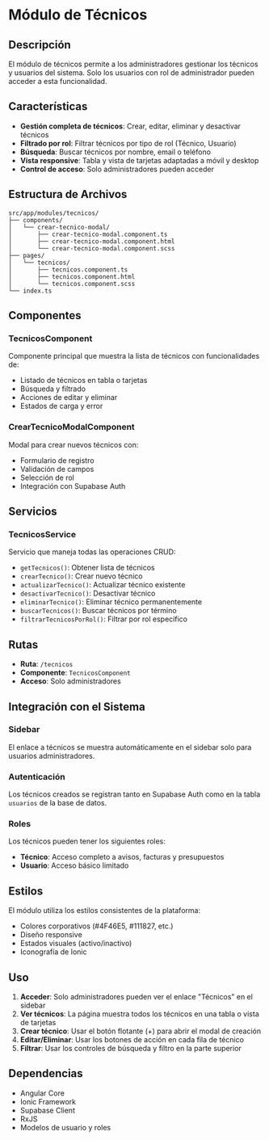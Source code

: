 # Módulo de Técnicos

## Descripción

El módulo de técnicos permite a los administradores gestionar los técnicos y usuarios del sistema. Solo los usuarios con rol de administrador pueden acceder a esta funcionalidad.

## Características

- **Gestión completa de técnicos**: Crear, editar, eliminar y desactivar técnicos
- **Filtrado por rol**: Filtrar técnicos por tipo de rol (Técnico, Usuario)
- **Búsqueda**: Buscar técnicos por nombre, email o teléfono
- **Vista responsive**: Tabla y vista de tarjetas adaptadas a móvil y desktop
- **Control de acceso**: Solo administradores pueden acceder

## Estructura de Archivos

```
src/app/modules/tecnicos/
├── components/
│   └── crear-tecnico-modal/
│       ├── crear-tecnico-modal.component.ts
│       ├── crear-tecnico-modal.component.html
│       └── crear-tecnico-modal.component.scss
├── pages/
│   └── tecnicos/
│       ├── tecnicos.component.ts
│       ├── tecnicos.component.html
│       └── tecnicos.component.scss
└── index.ts
```

## Componentes

### TecnicosComponent

Componente principal que muestra la lista de técnicos con funcionalidades de:
- Listado de técnicos en tabla o tarjetas
- Búsqueda y filtrado
- Acciones de editar y eliminar
- Estados de carga y error

### CrearTecnicoModalComponent

Modal para crear nuevos técnicos con:
- Formulario de registro
- Validación de campos
- Selección de rol
- Integración con Supabase Auth

## Servicios

### TecnicosService

Servicio que maneja todas las operaciones CRUD:
- `getTecnicos()`: Obtener lista de técnicos
- `crearTecnico()`: Crear nuevo técnico
- `actualizarTecnico()`: Actualizar técnico existente
- `desactivarTecnico()`: Desactivar técnico
- `eliminarTecnico()`: Eliminar técnico permanentemente
- `buscarTecnicos()`: Buscar técnicos por término
- `filtrarTecnicosPorRol()`: Filtrar por rol específico

## Rutas

- **Ruta**: `/tecnicos`
- **Componente**: `TecnicosComponent`
- **Acceso**: Solo administradores

## Integración con el Sistema

### Sidebar
El enlace a técnicos se muestra automáticamente en el sidebar solo para usuarios administradores.

### Autenticación
Los técnicos creados se registran tanto en Supabase Auth como en la tabla `usuarios` de la base de datos.

### Roles
Los técnicos pueden tener los siguientes roles:
- **Técnico**: Acceso completo a avisos, facturas y presupuestos
- **Usuario**: Acceso básico limitado

## Estilos

El módulo utiliza los estilos consistentes de la plataforma:
- Colores corporativos (#4F46E5, #111827, etc.)
- Diseño responsive
- Estados visuales (activo/inactivo)
- Iconografía de Ionic

## Uso

1. **Acceder**: Solo administradores pueden ver el enlace "Técnicos" en el sidebar
2. **Ver técnicos**: La página muestra todos los técnicos en una tabla o vista de tarjetas
3. **Crear técnico**: Usar el botón flotante (+) para abrir el modal de creación
4. **Editar/Eliminar**: Usar los botones de acción en cada fila de técnico
5. **Filtrar**: Usar los controles de búsqueda y filtro en la parte superior

## Dependencias

- Angular Core
- Ionic Framework
- Supabase Client
- RxJS
- Modelos de usuario y roles 